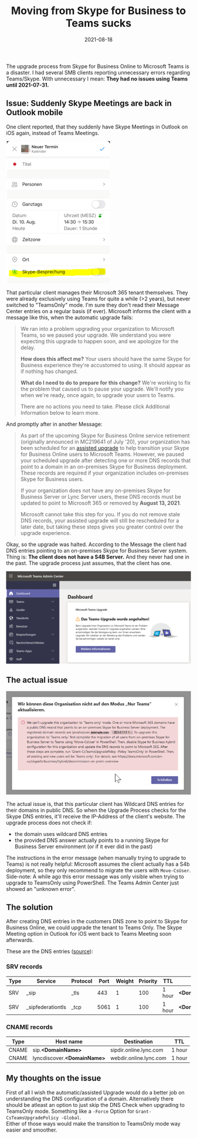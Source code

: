 ﻿---
aliases:
    - teamsautoupgrade-fail
slug: TeamsAutoUpgrade-fail
title: Moving from Skype for Business to Teams sucks
contenttags:
    [
        MicrosoftTeams,
        SkypeForBusiness
    ]
cover:
    image: /images/2021/2021-08-05_TeamsUpgradeInMinusOneDays.png
imageAlt: -1 days until your Teams Upgrade. Good news!
date: 2021-08-18
---

The upgrade process from Skype for Business Online to Microsoft Teams is a disaster. I had several SMB clients reporting unnecessary errors regarding Teams/Skype. With unnecessary I mean: **They had no issues using Teams until 2021-07-31.**

## Issue: Suddenly Skype Meetings are back in Outlook mobile

One client reported, that they suddenly have Skype Meetings in Outlook on iOS again, instead of Teams Meetings.

![Skype Meeting in Outlook on iOS](/images/2021/2021-08-11-TeamsUpgrade_SuddenlySkypeMeetings.png "Skype Meeting in Outlook on iOS")

That particular client manages their Microsoft 365 tenant themselves. They were already exclusively using Teams for quite a while (>2 years), but never switched to "TeamsOnly" mode. I'm sure they don't read their Message Center entries on a regular basis (if ever). Microsoft informs the client with a message like this, when the automatic upgrade fails:

> We ran into a problem upgrading your organization to Microsoft Teams, so we paused your upgrade. We understand you were expecting this upgrade to happen soon, and we apologize for the delay.
>  
> **How does this affect me?** Your users should have the same Skype for Business experience they're accustomed to using. It should appear as if nothing has changed.
>  
> **What do I need to do to prepare for this change?** We're working to fix the problem that caused us to pause your upgrade. We'll notify you when we're ready, once again, to upgrade your users to Teams.
>  
> There are no actions you need to take. Please click Additional Information below to learn more.

And promptly after in another Message:

> As part of the upcoming Skype for Business Online service retirement (originally announced in MC219641 of July '20), your organization has been scheduled for an [assisted upgrade](https://docs.microsoft.com/en-us/microsoftteams/upgrade-assisted) to help transition your Skype for Business Online users to Microsoft Teams. However, we paused your scheduled upgrade after detecting one or more DNS records that point to a domain in an on-premises Skype for Business deployment. These records are required if your organization includes on-premises Skype for Business users.
>  
> If your organization does not have any on-premises Skype for Business Server or Lync Server users, these DNS records must be updated to point to Microsoft 365 or removed by **August 13, 2021**.
>  
> Microsoft cannot take this step for you. If you do not remove stale DNS records, your assisted upgrade will still be rescheduled for a later date, but taking these steps gives you greater control over the upgrade experience.

Okay, so the upgrade was halted. According to the Message the client had DNS entries pointing to an on-premises Skype for Business Server system. Thing is: **The client does not have a S4B Server.** And they never had one in the past. The upgrade process just assumes, that the client has one.

![The Teams-Upgrade was paused!](/images/2021/2021-08-18_TeamsUpgradePaused.png "The Teams-Upgrade was paused!")

## The actual issue

![We can't upgrade this organization to 'Teams Only' mode.](/images/2021/2021-08-18_TeamsUpgradeFailed.png "We can't upgrade this organization to 'Teams Only' mode.")

The actual issue is, that this particular client has Wildcard DNS entries for their domains in public DNS. So when the Upgrade Process checks for the Skype DNS entries, it'll receive the IP-Address of the client's website. The upgrade process does not check if:

- the domain uses wildcard DNS entries
- the provided DNS answer actually points to a running Skype for Business Server environment (or if it ever did in the past)

The instructions in the error message (when manually trying to upgrade to Teams) is not really helpful: Microsoft assumes the client actually has a S4b deployment, so they only recommend to migrate the users with `Move-CsUser`.
Side-note: A while ago this error message was only visible when trying to upgrade to TeamsOnly using PowerShell. The Teams Admin Center just showed an "unknown error".

## The solution

After creating DNS entries in the customers DNS zone to point to Skype for Business Online, we could upgrade the tenant to Teams Only. The Skype Meeting option in Outlook for iOS went back to Teams Meeting soon afterwards.

These are the DNS entries ([source](https://docs.microsoft.com/en-us/skypeforbusiness/troubleshoot/online-configuration/dns-configuration-issue)):

### SRV records

Type|Service|Protocol|Port|Weight|Priority|TTL|Name|Target|
|-|-|-|-|-|-|-|-|-|
|SRV|_sip|_tls|443|1|100|1 hour|**\<DomainName>**|sipdir.online.lync.com|
|SRV|_sipfederationtls|_tcp|5061|1|100|1 hour|**\<DomainName>**|sipfed.online.lync.com|

### CNAME records

|Type|Host name|Destination|TTL|
|-|-|-|-|
|CNAME|sip.**\<DomainName>**|sipdir.online.lync.com|1 hour|
|CNAME|lyncdiscover.**\<DomainName>**|webdir.online.lync.com|1 hour|

## My thoughts on the issue

First of all I wish the automatic/assisted Upgrade would do a better job on understanding the DNS configuration of a domain. Alternatively there should be atleast an option to just skip the DNS Check when upgrading to TeamsOnly mode. Something like a `-Force` Option for `Grant-CsTeamsUpgradePolicy -Global`.  
Either of those ways would make the transition to TeamsOnly mode way easier and smoother.
